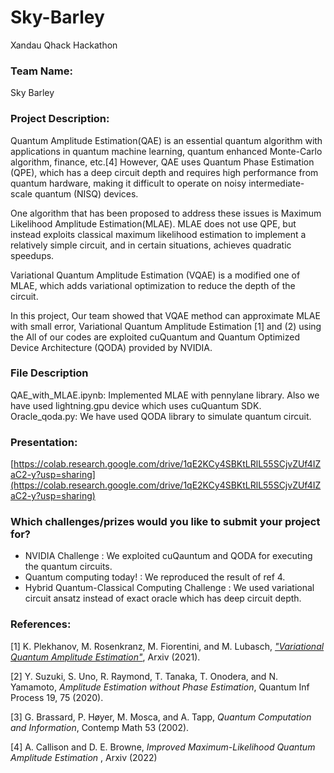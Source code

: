 # Sky-Barley
Xandau Qhack Hackathon
### Team Name:

Sky Barley

### Project Description:

Quantum Amplitude Estimation(QAE) is an essential quantum algorithm with applications in quantum machine learning, quantum enhanced Monte-Carlo algorithm, finance, etc.[4] However, QAE uses Quantum Phase Estimation (QPE), which has a deep circuit depth and requires high performance from quantum hardware, making it difficult to operate on noisy intermediate-scale quantum (NISQ) devices.

One algorithm that has been proposed to address these issues is Maximum Likelihood Amplitude Estimation(MLAE). MLAE does not use QPE, but instead exploits classical maximum likelihood estimation to implement a relatively simple circuit, and in certain situations, achieves quadratic speedups.

Variational Quantum Amplitude Estimation (VQAE) is a modified one of MLAE, which adds variational optimization to reduce the depth of the circuit.

In this project, Our team showed that VQAE method can approximate MLAE with small error, Variational Quantum Amplitude Estimation [1] and (2) using the All of our codes are exploited cuQuantum and Quantum Optimized Device Architecture (QODA) provided by NVIDIA.

### File Description 
QAE_with_MLAE.ipynb: Implemented MLAE with pennylane library. Also we have used lightning.gpu device which uses cuQuantum SDK.
Oracle_qoda.py: We have used QODA library to simulate quantum circuit. 



### Presentation:

[https://colab.research.google.com/drive/1qE2KCy4SBKtLRlL55SCjvZUf4IZaC2-y?usp=sharing](https://colab.research.google.com/drive/1qE2KCy4SBKtLRlL55SCjvZUf4IZaC2-y?usp=sharing)


### Which challenges/prizes would you like to submit your project for?

- NVIDIA Challenge : We exploited cuQauntum and QODA for executing the quantum circuits.
- Quantum computing today! : We reproduced the result of ref 4.
- Hybrid Quantum-Classical Computing Challenge : We used variational circuit ansatz instead of exact oracle which has deep circuit depth.

### References:

[1] K. Plekhanov, M. Rosenkranz, M. Fiorentini, and M. Lubasch, *[\"Variational Quantum Amplitude Estimation\"](https://arxiv.org/abs/2109.03687)*, Arxiv (2021).

[2] Y. Suzuki, S. Uno, R. Raymond, T. Tanaka, T. Onodera, and N. Yamamoto, *Amplitude Estimation without Phase Estimation*, Quantum Inf Process 19, 75 (2020).

[3] G. Brassard, P. Høyer, M. Mosca, and A. Tapp, *Quantum Computation and Information*, Contemp Math 53 (2002).

[4] A. Callison and D. E. Browne, *Improved Maximum-Likelihood Quantum Amplitude Estimation*
, Arxiv (2022)
